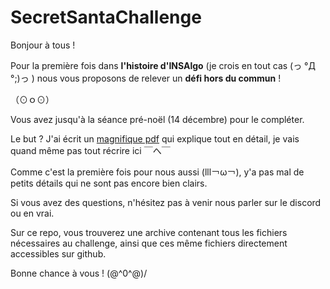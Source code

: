 # SecretSantaChallenge
Bonjour à tous !

Pour la première fois dans __l'histoire d'INSAlgo__ (je crois en tout cas (っ °Д °;)っ ) nous vous proposons de relever un __défi hors du commun__ !

（⊙ｏ⊙）

Vous avez jusqu'à la séance pré-noël (14 décembre) pour le compléter.

Le but ? J'ai écrit un [magnifique pdf](SecretSantaChallenge_FR.pdf) qui explique tout en détail, je vais quand même pas tout récrire ici ￣へ￣


Comme c'est la première fois pour nous aussi (lll￢ω￢), y'a pas mal de petits détails qui ne sont pas encore bien clairs.

Si vous avez des questions, n'hésitez pas à venir nous parler sur le discord ou en vrai.

Sur ce repo, vous trouverez une archive contenant tous les fichiers nécessaires au challenge, ainsi que ces même fichiers directement accessibles sur github.

Bonne chance à vous ! \(@^0^@)/
